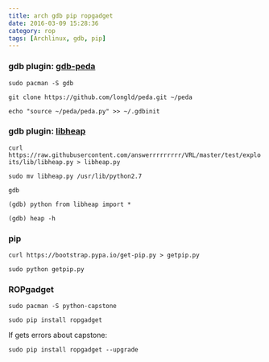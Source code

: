 ```yaml
---
title: arch gdb pip ropgadget
date: 2016-03-09 15:28:36
category: rop
tags: [Archlinux, gdb, pip]
---
```


### gdb plugin: [gdb-peda](https://github.com/longld/peda)
`sudo pacman -S gdb`

`git clone https://github.com/longld/peda.git ~/peda`

`echo "source ~/peda/peda.py" >> ~/.gdbinit`


### gdb plugin: [libheap](https://github.com/cloudburst/libheap)
`curl https://raw.githubusercontent.com/answerrrrrrrrr/VRL/master/test/exploits/lib/libheap.py > libheap.py`

`sudo mv libheap.py /usr/lib/python2.7`

`gdb`

`(gdb) python from libheap import *`

`(gdb) heap -h`


### pip
`curl https://bootstrap.pypa.io/get-pip.py > getpip.py`

`sudo python getpip.py`



### ROPgadget

`sudo pacman -S python-capstone`

`sudo pip install ropgadget`

If gets errors about capstone:

`sudo pip install ropgadget --upgrade`
